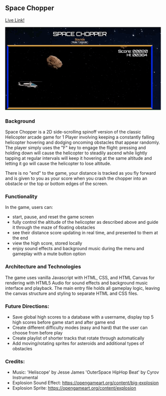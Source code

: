 ## Space Chopper


[Live Link!](https://sheriffhoodie.github.io/space-chopper/)

![Gameplay Gif](images/space-chopper.gif)

### Background

Space Chopper is a 2D side-scrolling spinoff version of the classic Helicopter arcade game for 1 Player involving keeping a constantly falling helicopter hovering and dodging oncoming obstacles that appear randomly. The player simply uses the "F" key to engage the flight: pressing and holding down will cause the helicopter to steadily ascend while lightly tapping at regular intervals will keep it hovering at the same altitude and letting it go will cause the helicopter to lose altitude.

There is no "end" to the game, your distance is tracked as you fly forward and is given to you as your score when you crash the chopper into an obstacle or the top or bottom edges of the screen.

### Functionality

In the game, users can:

* start, pause, and reset the game screen
* fully control the altitude of the helicopter as described above and guide it through the maze of floating obstacles
* see their distance score updating in real time, and presented to them at the end
* view the high score, stored locally
* enjoy sound effects and background music during the menu and gameplay with a mute button option


### Architecture and Technologies

The game uses vanilla Javascript with HTML, CSS, and HTML Canvas for rendering with HTML5 Audio for sound effects and background music interface and playback. The main entry file holds all gameplay logic, leaving the canvas structure and styling to separate HTML and CSS files.

### Future Directions:

* Save global high scores to a database with a username, display top 5 high scores before game start and after game end
* Create different difficulty modes (easy and hard) that the user can choose from before play
* Create playlist of shorter tracks that rotate through automatically
* Add moving/rotating sprites for asteroids and additional types of obstacles

### Credits:

* Music: 'Heliscope' by Jesse James
       'OuterSpace HipHop Beat' by Cyrov Instrumental
* Explosion Sound Effect: https://opengameart.org/content/big-explosion
* Explosion Sprite: https://opengameart.org/content/explosion
